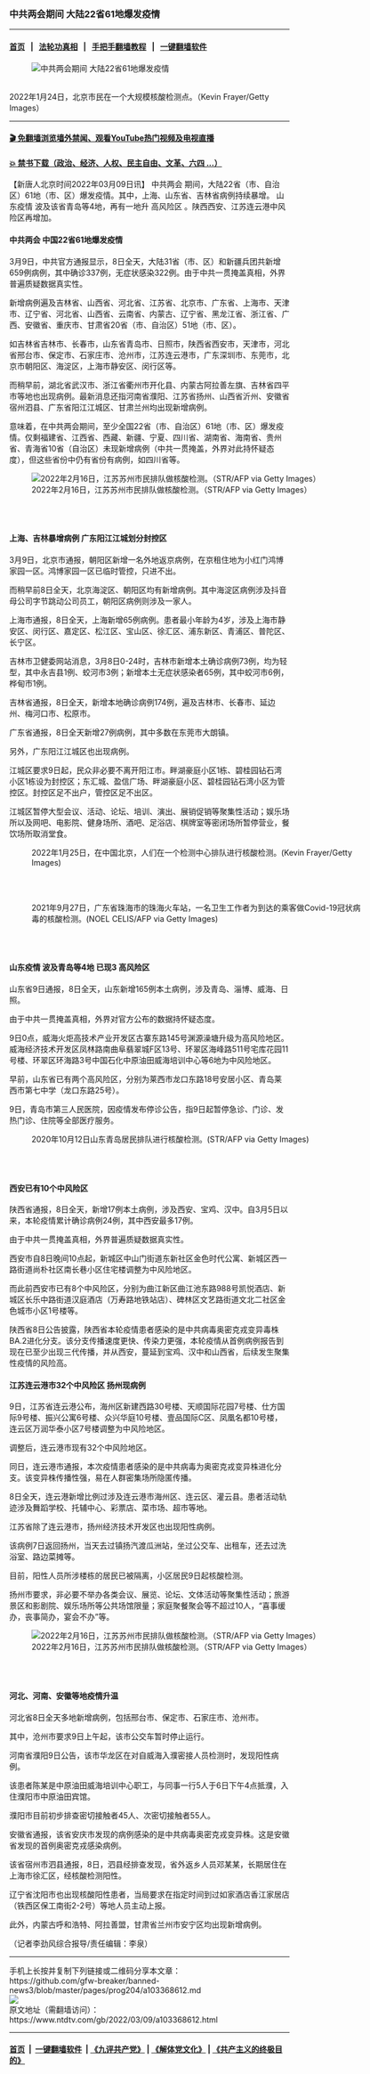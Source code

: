 ### 中共两会期间 大陆22省61地爆发疫情
------------------------

#### [首页](https://github.com/gfw-breaker/banned-news3/blob/master/README.md) &nbsp;&nbsp;|&nbsp;&nbsp; [法轮功真相](https://github.com/begood0513/basic/blob/master/README.md)  &nbsp;&nbsp;|&nbsp;&nbsp; [手把手翻墙教程](https://github.com/gfw-breaker/guides/wiki)  &nbsp;&nbsp;|&nbsp;&nbsp; [一键翻墙软件](https://github.com/gfw-breaker/nogfw/blob/master/README.md)  



<div><div class="featured_image">
 <figure>
  <img alt="中共两会期间 大陆22省61地爆发疫情" src="https://i.ntdtv.com/assets/uploads/2022/01/GettyImages-1366594511-800x450.jpg"/>
 </figure><br/>
 <span class="caption">
  2022年1月24日，北京市民在一个大规模核酸检测点。（Kevin Frayer/Getty Images）
 </span>
</div>
</div><hr/>

#### [ 🎬  免翻墙浏览墙外禁闻、观看YouTube热门视频及电视直播](https://github.com/gfw-breaker/HelloWorld)

#### [ 💥  禁书下载（政治、经济、人权、民主自由、文革、六四 ...）](https://github.com/gfw-breaker/books/blob/master/README.md)

<div><div class="post_content" itemprop="articleBody">
 <p>
  【新唐人北京时间2022年03月09日讯】
  <ok href="https://www.ntdtv.com/gb/412969.htm">
   中共两会
  </ok>
  期间，大陆22省（市、自治区）61地（市、区）爆发疫情。其中，上海、山东省、吉林省病例持续暴增。
  <ok href="https://www.ntdtv.com/gb/山东疫情.htm">
   山东疫情
  </ok>
  波及该省青岛等4地，再有一地升
  <ok href="https://www.ntdtv.com/gb/高风险区.htm">
   高风险区
  </ok>
  。陕西西安、江苏连云港中风险区再增加。
 </p>
 <h4>
  <ok href="https://www.ntdtv.com/gb/412969.htm">
   中共两会
  </ok>
  中国22省61地爆发疫情
 </h4>
 <p>
  3月9日，中共官方通报显示，8日全天，大陆31省（市、区）和新疆兵团共新增659例病例，其中确诊337例，无症状感染322例。由于中共一贯掩盖真相，外界普遍质疑数据真实性。
 </p>
 <p>
  新增病例遍及吉林省、山西省、河北省、江苏省、北京市、广东省、上海市、天津市、辽宁省、河北省、山西省、云南省、内蒙古、辽宁省、黑龙江省、浙江省、广西、安徽省、重庆市、甘肃省20省（市、自治区）51地（市、区）。
 </p>
 <p>
  如吉林省吉林市、长春市，山东省青岛市、日照市，陕西省西安市，天津市，河北省邢台市、保定市、石家庄市、沧州市，江苏连云港市，广东深圳市、东莞市，北京市朝阳区、海淀区，上海市静安区、闵行区等。
 </p>
 <p>
  而稍早前，湖北省武汉市、浙江省衢州市开化县、内蒙古阿拉善左旗、吉林省四平市等地也出现病例。最新消息还指河南省濮阳、江苏省扬州、山西省沂州、安徽省宿州泗县、广东省阳江江城区、甘肃兰州均出现新增病例。
 </p>
 <p>
  意味着，在中共两会期间，至少全国22省（市、自治区）61地（市、区）爆发疫情。仅剩福建省、江西省、西藏、新疆、宁夏、四川省、湖南省、海南省、贵州省、青海省10省（自治区）未现新增病例（中共一贯掩盖，外界对此持怀疑态度），但这些省份中仍有省份有病例，如四川省等。
 </p>
 <figure class="wp-caption aligncenter" id="attachment_103351099" style="width: 600px">
  <img alt="2022年2月16日，江苏苏州市民排队做核酸检测。（STR/AFP via Getty Images）" class="size-medium wp-image-103351099" src="https://i.ntdtv.com/assets/uploads/2022/02/GettyImages-1238519382-e1645178021148-600x338.jpg">
   <br/><figcaption class="wp-caption-text">
    2022年2月16日，江苏苏州市民排队做核酸检测。（STR/AFP via Getty Images）
   </figcaption><br/>
  </img>
 </figure><br/>
 <h4>
  上海、吉林暴增病例 广东阳江江城划分封控区
 </h4>
 <p>
  3月9日，北京市通报，朝阳区新增一名外地返京病例，在京租住地为小红门鸿博家园一区。鸿博家园一区已临时管控，只进不出。
 </p>
 <p>
  而稍早前8日全天，北京海淀区、朝阳区均有新增病例。其中海淀区病例涉及抖音母公司字节跳动公司员工，朝阳区病例则涉及一家人。
 </p>
 <p>
  上海市通报，8日全天，上海新增65例病例。患者最小年龄为4岁，涉及上海市静安区、闵行区、嘉定区、松江区、宝山区、徐汇区、浦东新区、青浦区、普陀区、长宁区。
 </p>
 <p>
  吉林市卫健委网站消息，3月8日0-24时，吉林市新增本土确诊病例73例，均为轻型，其中永吉县1例、蛟河市3例；新增本土无症状感染者65例，其中蛟河市6例，桦甸市1例。
 </p>
 <p>
  吉林省通报，8日全天，新增本地确诊病例174例，遍及吉林市、长春市、延边州、梅河口市、松原市。
 </p>
 <p>
  广东省通报，8日全天新增27例病例，其中多数在东莞市大朗镇。
 </p>
 <p>
  另外，广东阳江江城区也出现病例。
 </p>
 <p>
  江城区要求9日起，民众非必要不离开阳江市。畔湖豪庭小区1栋、碧桂园钻石湾小区1栋设为封控区；东汇城、盈信广场、畔湖豪庭小区、碧桂园钻石湾小区为管控区。封控区足不出户，管控区足不出区。
 </p>
 <p>
  江城区暂停大型会议、活动、论坛、培训、演出、展销促销等聚集性活动；娱乐场所以及网吧、电影院、健身场所、酒吧、足浴店、棋牌室等密闭场所暂停营业，餐饮场所取消堂食。
 </p>
 <figure class="wp-caption aligncenter" id="attachment_103339754" style="width: 600px">
  <img alt="" class="size-medium wp-image-103339754" src="https://i.ntdtv.com/assets/uploads/2022/02/GettyImages-1366789932-1-800x450-600x338.jpg">
   <br/><figcaption class="wp-caption-text">
    2022年1月25日，在中国北京，人们在一个检测中心排队进行核酸检测。(Kevin Frayer/Getty Images)
   </figcaption><br/>
  </img>
 </figure><br/>
 <figure class="wp-caption aligncenter" id="attachment_103337985" style="width: 600px">
  <img alt="" class="size-medium wp-image-103337985" src="https://i.ntdtv.com/assets/uploads/2022/02/GettyImages-1235529744-600x338.jpg"/>
  <br/><figcaption class="wp-caption-text">
   2021年9月27日，广东省珠海市的珠海火车站，一名卫生工作者为到达的乘客做Covid-19冠状病毒的核酸检测。(NOEL CELIS/AFP via Getty Images)
  </figcaption><br/>
 </figure><br/>
 <h4>
  <ok href="https://www.ntdtv.com/gb/山东疫情.htm">
   山东疫情
  </ok>
  波及青岛等4地 已现3
  <ok href="https://www.ntdtv.com/gb/高风险区.htm">
   高风险区
  </ok>
 </h4>
 <p>
  山东省9日通报，8日全天，山东新增165例本土病例，涉及青岛、淄博、威海、日照。
 </p>
 <p>
  由于中共一贯掩盖真相，外界对官方公布的数据持怀疑态度。
 </p>
 <p>
  9日0点，威海火炬高技术产业开发区古寨东路145号渊源澡塘升级为高风险地区。威海经济技术开发区凤林路南曲阜翡翠城F区13号、环翠区海峰路511号宅库花园11号楼、环翠区环海路3号中国石化中原油田威海培训中心等6地为中风险地区。
 </p>
 <p>
  早前，山东省已有两个高风险区，分别为莱西市龙口东路18号安居小区、青岛莱西市第七中学（龙口东路25号）。
 </p>
 <p>
  9日，青岛市第三人民医院，因疫情发布停诊公告，指9日起暂停急诊、门诊、发热门诊、住院等全部医疗服务。
 </p>
 <figure class="wp-caption aligncenter" id="attachment_102969996" style="width: 600px">
  <img alt="" class="size-medium wp-image-102969996" src="https://i.ntdtv.com/assets/uploads/2020/10/GettyImages-1229036964-2-600x338.jpg"/>
  <br/><figcaption class="wp-caption-text">
   2020年10月12日山东青岛居民排队进行核酸检测。(STR/AFP via Getty Images)
  </figcaption><br/>
 </figure><br/>
 <h4>
  西安已有10个中风险区
 </h4>
 <p>
  陕西省通报，8日全天，新增17例本土病例，涉及西安、宝鸡、汉中。自3月5日以来，本轮疫情累计确诊病例24例，其中西安最多17例。
 </p>
 <p>
  由于中共一贯掩盖真相，外界普遍质疑数据真实性。
 </p>
 <p>
  西安市自8日晚间10点起，新城区中山门街道东新社区金色时代公寓、新城区西一路街道尚朴社区南长巷小区住宅楼调整为中风险地区。
 </p>
 <p>
  而此前西安市已有8个中风险区，分别为曲江新区曲江池东路988号凯悦酒店、新城区长乐中路街道汉庭酒店（万寿路地铁站店）、碑林区文艺路街道文北二社区金色城市小区1号楼等。
 </p>
 <p>
  陕西省8日公告披露，陕西省本轮疫情患者感染的是中共病毒奥密克戎变异毒株BA.2进化分支。该分支传播速度更快、传染力更强，本轮疫情从首例病例报告到现在已至少出现三代传播，并从西安，蔓延到宝鸡、汉中和山西省，后续发生聚集性疫情的风险高。
 </p>
 <h4>
  江苏连云港市32个中风险区 扬州现病例
 </h4>
 <p>
  9日，江苏省连云港公布，海州区新建西路30号楼、天顺国际花园7号楼、仕方国际9号楼、振兴公寓6号楼、众兴华庭10号楼、壹品国际C区、凤凰名都10号楼，连云区万润华泰小区7号楼调整为中风险地区。
 </p>
 <p>
  调整后，连云港市现有32个中风险地区。
 </p>
 <p>
  同日，连云港市通报，本次疫情患者感染的是中共病毒为奥密克戎变异株进化分支。该变异株传播性强，易在人群密集场所隐匿传播。
 </p>
 <p>
  8日全天，连云港新增比例过涉及连云港市海州区、连云区、灌云县。患者活动轨迹涉及舞蹈学校、托辅中心、彩票店、菜市场、超市等地。
 </p>
 <p>
  江苏省除了连云港市，扬州经济技术开发区也出现阳性病例。
 </p>
 <p>
  该病例7日返回扬州，当天去过镇扬汽渡瓜洲站，坐过公交车、出租车，还去过洗浴室、路边菜摊等。
 </p>
 <p>
  目前，阳性人员所涉楼栋的居民已被隔离，小区居民9日起核酸检测。
 </p>
 <p>
  扬州市要求，非必要不举办各类会议、展览、论坛、文体活动等聚集性活动；旅游景区和影剧院、娱乐场所等公共场馆限量；家庭聚餐聚会等不超过10人，“喜事缓办，丧事简办，宴会不办”等。
 </p>
 <figure class="wp-caption aligncenter" id="attachment_103351101" style="width: 600px">
  <img alt="2022年2月16日，江苏苏州市民排队做核酸检测。（STR/AFP via Getty Images）" class="size-medium wp-image-103351101" src="https://i.ntdtv.com/assets/uploads/2022/02/GettyImages-1238519466-e1645177982536-600x338.jpg"/>
  <br/><figcaption class="wp-caption-text">
   2022年2月16日，江苏苏州市民排队做核酸检测。（STR/AFP via Getty Images）
  </figcaption><br/>
 </figure><br/>
 <h4>
  河北、河南、安徽等地疫情升温
 </h4>
 <p>
  河北省8日全天多地新增病例，包括邢台市、保定市、石家庄市、沧州市。
 </p>
 <p>
  其中，沧州市要求9日上午起，该市公交车暂时停止运行。
 </p>
 <p>
  河南省濮阳9日公告，该市华龙区在对自威海入濮密接人员检测时，发现阳性病例。
 </p>
 <p>
  该患者陈某是中原油田威海培训中心职工，与同事一行5人于6日下午4点抵濮，入住濮阳市中原油田宾馆。
 </p>
 <p>
  濮阳市目前初步排查密切接触者45人、次密切接触者55人。
 </p>
 <p>
  安徽省通报，该省安庆市发现的病例感染的是中共病毒奥密克戎变异株。这是安徽省发现的首例奥密克戎感染病例。
 </p>
 <p>
  该省宿州市泗县通报，8日，泗县经排查发现，省外返乡人员邓某某，长期居住在上海市徐汇区，经核酸检测阳性。
 </p>
 <p>
  辽宁省沈阳市也出现核酸阳性患者，当局要求在指定时间到过如家酒店香江家居店（铁西区保工南街2-2号）等地人员主动上报。
 </p>
 <p>
  此外，内蒙古呼和浩特、阿拉善盟，甘肃省兰州市安宁区均出现新增病例。
 </p>
 <p>
  （记者李劲风综合报导/责任编辑：李泉）
 </p>
 <div class="single_ad">
 </div>
</div>
</div>
<hr/>
手机上长按并复制下列链接或二维码分享本文章：<br/>
https://github.com/gfw-breaker/banned-news3/blob/master/pages/prog204/a103368612.md <br/>
<a href='https://github.com/gfw-breaker/banned-news3/blob/master/pages/prog204/a103368612.md'><img src='https://github.com/gfw-breaker/banned-news3/blob/master/pages/prog204/a103368612.md.png'/></a> <br/>
原文地址（需翻墙访问）：https://www.ntdtv.com/gb/2022/03/09/a103368612.html


------------------------
#### [首页](https://github.com/gfw-breaker/banned-news3/blob/master/README.md) &nbsp;|&nbsp; [一键翻墙软件](https://github.com/gfw-breaker/nogfw/blob/master/README.md) &nbsp;| [《九评共产党》](https://github.com/gfw-breaker/9ping.md/blob/master/README.md#九评之一评共产党是什么) | [《解体党文化》](https://github.com/gfw-breaker/jtdwh.md/blob/master/README.md) | [《共产主义的终极目的》](https://github.com/gfw-breaker/gczydzjmd.md/blob/master/README.md)


<img src='http://gfw-breaker.win/banned-news3/pages/prog204/a103368612.md' width='0px' height='0px'/>